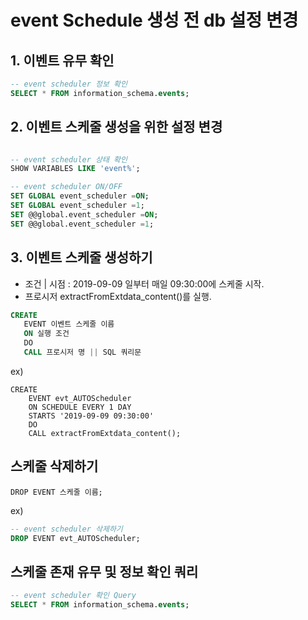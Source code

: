 # event Schedule 생성 전 db 설정 변경
## 1. 이벤트 유무 확인 
```sql
-- event scheduler 정보 확인
SELECT * FROM information_schema.events;
```


## 2. 이벤트 스케줄 생성을 위한 설정 변경
```sql

-- event scheduler 상태 확인
SHOW VARIABLES LIKE 'event%';

-- event scheduler ON/OFF
SET GLOBAL event_scheduler =ON;
SET GLOBAL event_scheduler =1;
SET @@global.event_scheduler =ON;
SET @@global.event_scheduler =1;
```

## 3. 이벤트 스케줄 생성하기
* 조건 | 시점 : 2019-09-09 일부터 매일 09:30:00에 스케줄 시작.
* 프로시저 extractFromExtdata_content()를 실행.


```sql
CREATE
   EVENT 이벤트 스케줄 이름
   ON 실행 조건
   DO
   CALL 프로시저 명 || SQL 쿼리문
```

ex)

```
CREATE
	EVENT evt_AUTOScheduler 
    ON SCHEDULE EVERY 1 DAY
    STARTS '2019-09-09 09:30:00'
    DO
    CALL extractFromExtdata_content();
```


## 스케줄 삭제하기
```DROP EVENT 스케줄 이름;```

ex)
```sql    
-- event scheduler 삭제하기
DROP EVENT evt_AUTOScheduler; 
```

## 스케줄 존재 유무 및 정보 확인 쿼리
```sql
-- event scheduler 확인 Query
SELECT * FROM information_schema.events;
``` 
